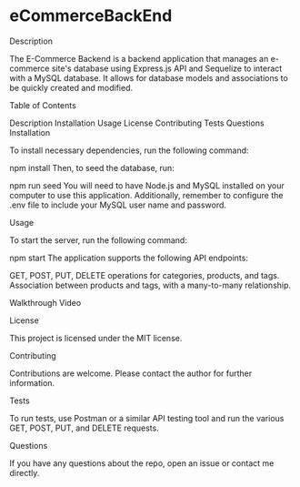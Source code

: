 # eCommerceBackEnd

Description

The E-Commerce Backend is a backend application that manages an e-commerce site's database using Express.js API and Sequelize to interact with a MySQL database. It allows for database models and associations to be quickly created and modified.

Table of Contents

Description
Installation
Usage
License
Contributing
Tests
Questions
Installation

To install necessary dependencies, run the following command:

npm install
Then, to seed the database, run:

npm run seed
You will need to have Node.js and MySQL installed on your computer to use this application. Additionally, remember to configure the .env file to include your MySQL user name and password.

Usage

To start the server, run the following command:

npm start
The application supports the following API endpoints:

GET, POST, PUT, DELETE operations for categories, products, and tags.
Association between products and tags, with a many-to-many relationship.

Walkthrough Video


License

This project is licensed under the MIT license.

Contributing

Contributions are welcome. Please contact the author for further information.

Tests

To run tests, use Postman or a similar API testing tool and run the various GET, POST, PUT, and DELETE requests.

Questions

If you have any questions about the repo, open an issue or contact me directly.